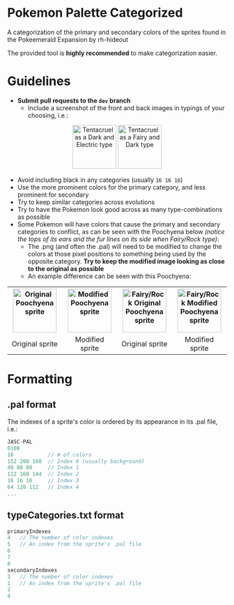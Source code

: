 # Pokemon Palette Categorized
  A categorization of the primary and secondary colors of the sprites found in the Pokeemerald Expansion by rh-hideout
  
  The provided tool is **highly recommended** to make categorization easier.

# Guidelines
- **Submit pull requests to the `dev` branch**
  - Include a screenshot of the front and back images in typings of your choosing, i.e.:
<p align="center">
<img width="100" alt="Tentacruel as a Dark and Electric type" src="https://user-images.githubusercontent.com/2257407/169610991-05f4512f-ba5e-4870-ad53-d01c2c8dd9c7.png"> <img width="100" alt="Tentacruel as a Fairy and Dark type" src="https://user-images.githubusercontent.com/2257407/169612005-db89cab6-328f-46f5-b969-0f27b1e4ed5d.png">
</p>

- Avoid including black in any categories (usually `16 16 16`)
- Use the more prominent colors for the primary category, and less prominent for secondary
- Try to keep similar categories across evolutions
- Try to have the Pokemon look good across as many type-combinations as possible
- Some Pokemon will have colors that cause the primary and secondary categories to conflict, as can be seen with the Poochyena below *(notice the tops of its ears and the fur lines on its side when Fairy/Rock type)*:
  - The .png (and often the .pal) will need to be modified to change the colors at those pixel positions to something being used by the opposite category. **Try to keep the modified image looking as close to the original as possible**
  - An example difference can be seen with this Poochyena:

<table align="center">
  <tr>
    <th align="center">
      <img width="100" alt="Original Poochyena sprite" src="https://user-images.githubusercontent.com/2257407/169617163-7719c9f9-cbd5-4362-8acb-fd3ca71c997a.png">
    </th>
    <th align="center">
      <img width="100" alt="Modified Poochyena sprite" src="https://user-images.githubusercontent.com/2257407/169618443-908fcf6a-89ac-4711-b0c4-02bbe4c881d2.png">
    </th>
    <th align="center">
      <img width="100" alt="Fairy/Rock Original Poochyena sprite" src="https://user-images.githubusercontent.com/2257407/169618541-f11da83d-fa62-415a-9f05-e49d3d65c8e8.png">
    </th>
    <th align="center">
      <img width="100" alt="Fairy/Rock Modified Poochyena sprite" src="https://user-images.githubusercontent.com/2257407/169619207-04095ddb-1e0e-4a3d-bc8c-87bf6a452bd6.png">
    </th>
  </tr>
  <tr>
    <td width="150" align="center">Original sprite</td>
    <td width="150" align="center">Modified sprite</td>
    <td width="150" align="center">Original sprite</td>
    <td width="150" align="center">Modified sprite</td>
  </tr>
</table>

# Formatting
## .pal format
  The indexes of a sprite's color is ordered by its appearance in its .pal file, i.e.:
  ```c
  JASC-PAL
  0100
  16           // # of colors
  152 208 160  // Index 0 (usually background)
  48 80 88     // Index 1
  112 160 144  // Index 2
  16 16 16     // Index 3
  64 120 112   // Index 4
  ...
  ```
## typeCategories.txt format
  ```c
  primaryIndexes
  4   // The number of color indexes
  5   // An index from the sprite's .pal file
  6 
  7 
  8 
  secondaryIndexes
  3   // The number of color indexes
  1   // An index from the sprite's .pal file
  2
  4
  ```

